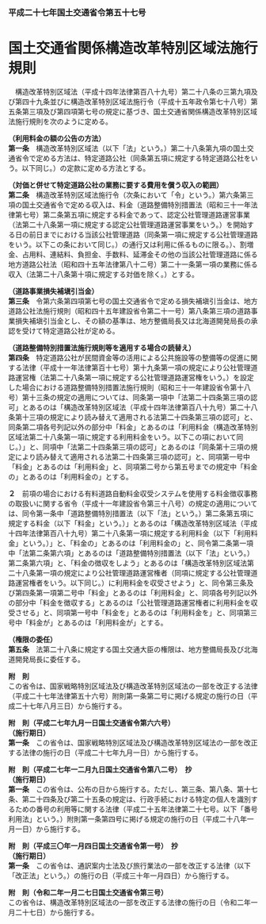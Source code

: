 ### 平成二十七年国土交通省令第五十七号  
# 国土交通省関係構造改革特別区域法施行規則  
　構造改革特別区域法（平成十四年法律第百八十九号）第二十八条の三第九項及び第四十九条並びに構造改革特別区域法施行令（平成十五年政令第七十八号）第五条第三項及び第四項第七号の規定に基づき、国土交通省関係構造改革特別区域法施行規則を次のように定める。  
  
**（利用料金の額の公告の方法）**  
**第一条**　構造改革特別区域法（以下「法」という。）第二十八条第九項の国土交通省令で定める方法は、特定道路公社（同条第五項に規定する特定道路公社をいう。以下同じ。）の定款に定める方法とする。  
  
**（対価と併せて特定道路公社の業務に要する費用を償う収入の範囲）**  
**第二条**　構造改革特別区域法施行令（次条において「令」という。）第六条第三項の国土交通省令で定める収入は、料金（道路整備特別措置法（昭和三十一年法律第七号）第二条第五項に規定する料金であって、認定公社管理道路運営事業（法第二十八条第一項に規定する認定公社管理道路運営事業をいう。）を開始する日の前日までにおける当該公社管理道路（同条第一項に規定する公社管理道路をいう。以下この条において同じ。）の通行又は利用に係るものに限る。）、割増金、占用料、連結料、負担金、手数料、延滞金その他の当該公社管理道路に係る地方道路公社法（昭和四十五年法律第八十二号）第二十一条第一項の業務に係る収入（法第二十八条第十項に規定する対価を除く。）とする。  
  
**（道路事業損失補塡引当金）**  
**第三条**　令第六条第四項第七号の国土交通省令で定める損失補塡引当金は、地方道路公社法施行規則（昭和四十五年建設省令第二十一号）第八条第三項の道路事業損失補塡引当金とし、その額の基準は、地方整備局長又は北海道開発局長の承認を受けて特定道路公社が定める。  
  
**（道路整備特別措置法施行規則等を適用する場合の読替え）**  
**第四条**　特定道路公社が民間資金等の活用による公共施設等の整備等の促進に関する法律（平成十一年法律第百十七号）第十九条第一項の規定により公社管理道路運営権（法第二十八条第一項に規定する公社管理道路運営権をいう。）を設定した場合における道路整備特別措置法施行規則（昭和三十一年建設省令第十八号）第十三条の規定の適用については、同条第一項中「法第二十四条第三項の認可」とあるのは「構造改革特別区域法（平成十四年法律第百八十九号）第二十八条第十三項の規定により読み替えて適用される法第二十四条第三項の認可」と、同条第二項各号列記以外の部分中「料金」とあるのは「利用料金（構造改革特別区域法第二十八条第一項に規定する利用料金をいう。以下この項において同じ。）」と、同項中「法第二十四条第三項の認可」とあるのは「同条第十三項の規定により読み替えて適用される法第二十四条第三項の認可」と、同項第一号中「料金」とあるのは「利用料金」と、同項第二号から第五号までの規定中「料金の」とあるのは「利用料金の」とする。  
  
**２**　前項の場合における有料道路自動料金収受システムを使用する料金徴収事務の取扱いに関する省令（平成十一年建設省令第三十八号）の規定の適用については、同令第一条中「道路整備特別措置法（以下「法」という。）第二条第五項に規定する料金（以下「料金」という。）」とあるのは「構造改革特別区域法（平成十四年法律第百八十九号）第二十八条第一項に規定する利用料金（以下「利用料金」という。）」と、「料金の」とあるのは「利用料金の」と、同令第二条第一項中「法第二条第六項」とあるのは「道路整備特別措置法（以下「法」という。）第二条第六項」と、「料金の徴収をしよう」とあるのは「構造改革特別区域法第二十八条第一項の規定により公社管理道路運営権者（同項に規定する公社管理道路運営権者をいう。以下同じ。）に利用料金を収受させよう」と、同令第三条及び第四条第一項第二号中「料金」とあるのは「利用料金」と、同項各号列記以外の部分中「料金を徴収する」とあるのは「公社管理道路運営権者に利用料金を収受させる」と、同項第一号中「料金を」とあるのは「利用料金を」と、同項第三号中「料金が」とあるのは「利用料金が」とする。  
  
**（権限の委任）**  
**第五条**　法第二十八条に規定する国土交通大臣の権限は、地方整備局長及び北海道開発局長に委任する。  
  
**附　則**  
この省令は、国家戦略特別区域法及び構造改革特別区域法の一部を改正する法律（平成二十七年法律第五十六号）附則第一条第二号に掲げる規定の施行の日（平成二十七年八月三日）から施行する。  
  
**附　則（平成二七年九月一日国土交通省令第六六号）**  
**（施行期日）**  
**第一条**　この省令は、国家戦略特別区域法及び構造改革特別区域法の一部を改正する法律の施行の日（平成二十七年九月一日）から施行する。  
  
**附　則（平成二七年一二月九日国土交通省令第八二号）　抄**  
**（施行期日）**  
**第一条**　この省令は、公布の日から施行する。ただし、第三条、第八条、第十七条、第二十四条及び第二十五条の規定は、行政手続における特定の個人を識別するための番号の利用等に関する法律（平成二十五年法律第二十七号。以下「番号利用法」という。）附則第一条第四号に掲げる規定の施行の日（平成二十八年一月一日）から施行する。  
  
**附　則（平成三〇年一月四日国土交通省令第一号）　抄**  
**（施行期日）**  
**第一条**　この省令は、通訳案内士法及び旅行業法の一部を改正する法律（以下「改正法」という。）の施行の日（平成三十年一月四日）から施行する。  
  
**附　則（令和二年一月二七日国土交通省令第三号）**  
この省令は、構造改革特別区域法の一部を改正する法律の施行の日（令和二年一月二十七日）から施行する。  
  
